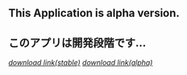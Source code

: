 ## This Application is alpha version.
## このアプリは開発段階です...
*[download link(stable)](https://github.com/hakumai22/AndroidWidgetForWindows/raw/master/Download%20this.zip)*
*[download link(alpha)](https://github.com/hakumai22/AndroidWidgetForWindows/raw/master/Download%20this.zip)*
